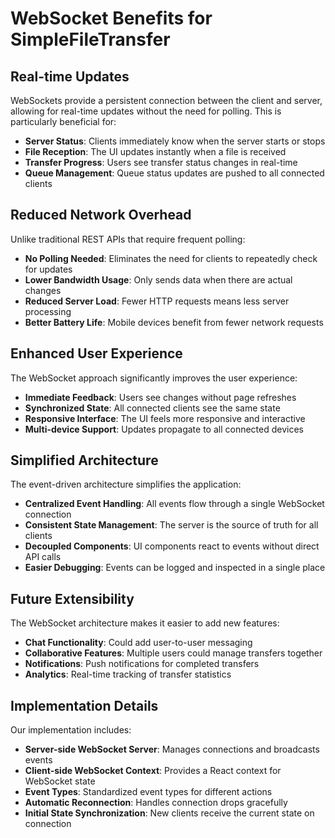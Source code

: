 # WebSocket Benefits for SimpleFileTransfer

## Real-time Updates

WebSockets provide a persistent connection between the client and server, allowing for real-time updates without the need for polling. This is particularly beneficial for:

- **Server Status**: Clients immediately know when the server starts or stops
- **File Reception**: The UI updates instantly when a file is received
- **Transfer Progress**: Users see transfer status changes in real-time
- **Queue Management**: Queue status updates are pushed to all connected clients

## Reduced Network Overhead

Unlike traditional REST APIs that require frequent polling:

- **No Polling Needed**: Eliminates the need for clients to repeatedly check for updates
- **Lower Bandwidth Usage**: Only sends data when there are actual changes
- **Reduced Server Load**: Fewer HTTP requests means less server processing
- **Better Battery Life**: Mobile devices benefit from fewer network requests

## Enhanced User Experience

The WebSocket approach significantly improves the user experience:

- **Immediate Feedback**: Users see changes without page refreshes
- **Synchronized State**: All connected clients see the same state
- **Responsive Interface**: The UI feels more responsive and interactive
- **Multi-device Support**: Updates propagate to all connected devices

## Simplified Architecture

The event-driven architecture simplifies the application:

- **Centralized Event Handling**: All events flow through a single WebSocket connection
- **Consistent State Management**: The server is the source of truth for all clients
- **Decoupled Components**: UI components react to events without direct API calls
- **Easier Debugging**: Events can be logged and inspected in a single place

## Future Extensibility

The WebSocket architecture makes it easier to add new features:

- **Chat Functionality**: Could add user-to-user messaging
- **Collaborative Features**: Multiple users could manage transfers together
- **Notifications**: Push notifications for completed transfers
- **Analytics**: Real-time tracking of transfer statistics

## Implementation Details

Our implementation includes:

- **Server-side WebSocket Server**: Manages connections and broadcasts events
- **Client-side WebSocket Context**: Provides a React context for WebSocket state
- **Event Types**: Standardized event types for different actions
- **Automatic Reconnection**: Handles connection drops gracefully
- **Initial State Synchronization**: New clients receive the current state on connection 